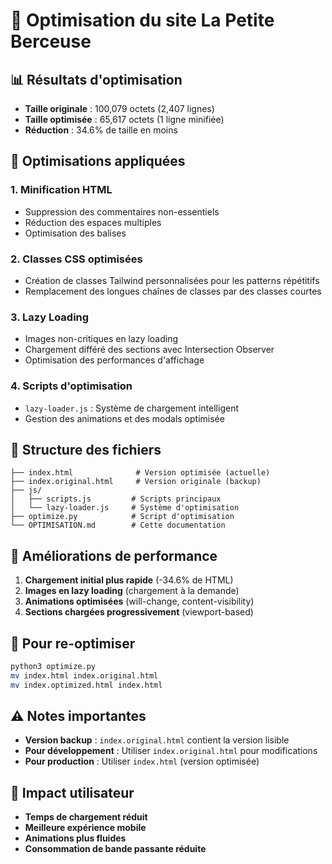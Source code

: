 # 🚀 Optimisation du site La Petite Berceuse

## 📊 Résultats d'optimisation

- **Taille originale** : 100,079 octets (2,407 lignes)
- **Taille optimisée** : 65,617 octets (1 ligne minifiée)
- **Réduction** : 34.6% de taille en moins

## 🔧 Optimisations appliquées

### 1. **Minification HTML**

- Suppression des commentaires non-essentiels
- Réduction des espaces multiples
- Optimisation des balises

### 2. **Classes CSS optimisées**

- Création de classes Tailwind personnalisées pour les patterns répétitifs
- Remplacement des longues chaînes de classes par des classes courtes

### 3. **Lazy Loading**

- Images non-critiques en lazy loading
- Chargement différé des sections avec Intersection Observer
- Optimisation des performances d'affichage

### 4. **Scripts d'optimisation**

- `lazy-loader.js` : Système de chargement intelligent
- Gestion des animations et des modals optimisée

## 📁 Structure des fichiers

```
├── index.html              # Version optimisée (actuelle)
├── index.original.html     # Version originale (backup)
├── js/
│   ├── scripts.js         # Scripts principaux
│   └── lazy-loader.js     # Système d'optimisation
├── optimize.py            # Script d'optimisation
└── OPTIMISATION.md        # Cette documentation
```

## 🎯 Améliorations de performance

1. **Chargement initial plus rapide** (-34.6% de HTML)
2. **Images en lazy loading** (chargement à la demande)
3. **Animations optimisées** (will-change, content-visibility)
4. **Sections chargées progressivement** (viewport-based)

## 🔄 Pour re-optimiser

```bash
python3 optimize.py
mv index.html index.original.html
mv index.optimized.html index.html
```

## ⚠️ Notes importantes

- **Version backup** : `index.original.html` contient la version lisible
- **Pour développement** : Utiliser `index.original.html` pour modifications
- **Pour production** : Utiliser `index.html` (version optimisée)

## 🚀 Impact utilisateur

- **Temps de chargement réduit**
- **Meilleure expérience mobile**
- **Animations plus fluides**
- **Consommation de bande passante réduite**
